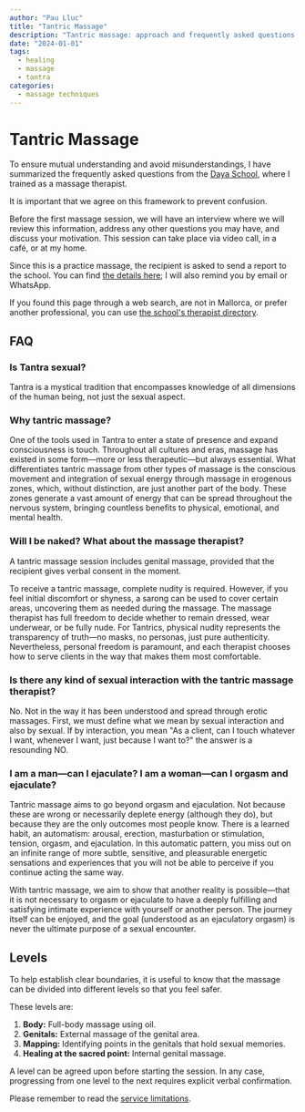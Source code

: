 ```yaml
---
author: "Pau Lluc"
title: "Tantric Massage"
description: "Tantric massage: approach and frequently asked questions."
date: "2024-01-01"
tags: 
  - healing
  - massage
  - tantra
categories:
  - massage techniques
---
```


# Tantric Massage

To ensure mutual understanding and avoid misunderstandings, I have summarized the frequently asked questions from the [Daya School](https://escueladaya.com/faqs/), where I trained as a massage therapist.

It is important that we agree on this framework to prevent confusion.

Before the first massage session, we will have an interview where we will review this information, address any other questions you may have, and discuss your motivation. This session can take place via video call, in a café, or at my home.

Since this is a practice massage, the recipient is asked to send a report to the school. You can find [the details here](https://vermarodriguez.com/el-jardin-tantrico/); I will also remind you by email or WhatsApp.

If you found this page through a web search, are not in Mallorca, or prefer another professional, you can use [the school's therapist directory](https://escueladaya.com/terapeutas/).

## FAQ

### Is Tantra sexual?

Tantra is a mystical tradition that encompasses knowledge of all dimensions of the human being, not just the sexual aspect.

### Why tantric massage?

One of the tools used in Tantra to enter a state of presence and expand consciousness is touch. Throughout all cultures and eras, massage has existed in some form—more or less therapeutic—but always essential. What differentiates tantric massage from other types of massage is the conscious movement and integration of sexual energy through massage in erogenous zones, which, without distinction, are just another part of the body. These zones generate a vast amount of energy that can be spread throughout the nervous system, bringing countless benefits to physical, emotional, and mental health.

### Will I be naked? What about the massage therapist?

A tantric massage session includes genital massage, provided that the recipient gives verbal consent in the moment.

To receive a tantric massage, complete nudity is required. However, if you feel initial discomfort or shyness, a sarong can be used to cover certain areas, uncovering them as needed during the massage. The massage therapist has full freedom to decide whether to remain dressed, wear underwear, or be fully nude. For Tantrics, physical nudity represents the transparency of truth—no masks, no personas, just pure authenticity. Nevertheless, personal freedom is paramount, and each therapist chooses how to serve clients in the way that makes them most comfortable.

### Is there any kind of sexual interaction with the tantric massage therapist?

No. Not in the way it has been understood and spread through erotic massages. First, we must define what we mean by sexual interaction and also by sexual. If by interaction, you mean "As a client, can I touch whatever I want, whenever I want, just because I want to?" the answer is a resounding NO.

### I am a man—can I ejaculate? I am a woman—can I orgasm and ejaculate?

Tantric massage aims to go beyond orgasm and ejaculation. Not because these are wrong or necessarily deplete energy (although they do), but because they are the only outcomes most people know. There is a learned habit, an automatism: arousal, erection, masturbation or stimulation, tension, orgasm, and ejaculation. In this automatic pattern, you miss out on an infinite range of more subtle, sensitive, and pleasurable energetic sensations and experiences that you will not be able to perceive if you continue acting the same way. 

With tantric massage, we aim to show that another reality is possible—that it is not necessary to orgasm or ejaculate to have a deeply fulfilling and satisfying intimate experience with yourself or another person. The journey itself can be enjoyed, and the goal (understood as an ejaculatory orgasm) is never the ultimate purpose of a sexual encounter.

## Levels

To help establish clear boundaries, it is useful to know that the massage can be divided into different levels so that you feel safer.

These levels are:

1. **Body:** Full-body massage using oil.
2. **Genitals:** External massage of the genital area.
3. **Mapping:** Identifying points in the genitals that hold sexual memories.
4. **Healing at the sacred point:** Internal genital massage.

A level can be agreed upon before starting the session. In any case, progressing from one level to the next requires explicit verbal confirmation.

Please remember to read the [service limitations](../prices/#service-limitations).
